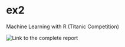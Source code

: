 # ex2
Machine Learning with R (Titanic Competition)

![Link to the complete report](https://github.com/sionovd/ex2/blob/master/report.Rmd)
